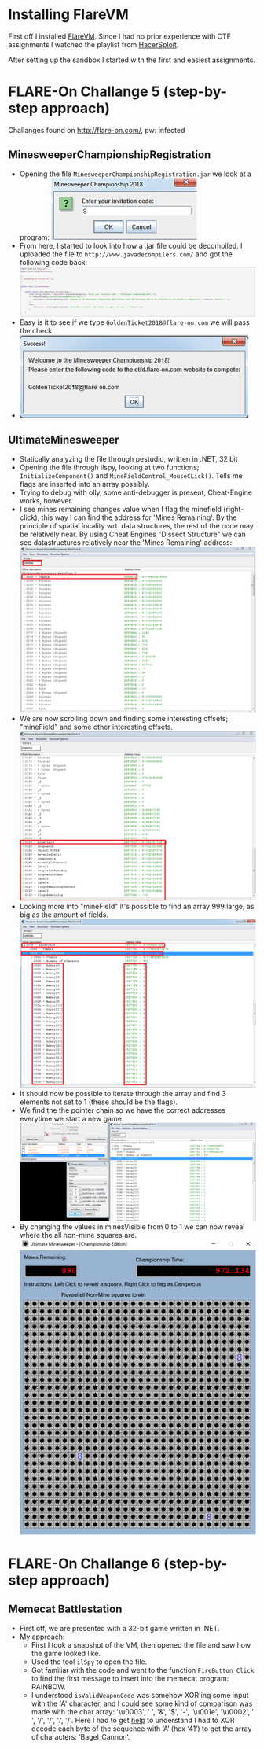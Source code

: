 # Installing FlareVM

First off I installed [FlareVM](https://github.com/fireeye/flare-vm). Since I had no prior experience with CTF assignments I watched the playlist from [HacerSploit](https://www.youtube.com/watch?v=ZKObRxxbOCQ&list=PLBf0hzazHTGMSlOI2HZGc08ePwut6A2Io).

After setting up the sandbox I started with the first and easiest assignments.

# FLARE-On Challange 5 (step-by-step approach)

Challanges found on http://flare-on.com/, pw: infected

## MinesweeperChampionshipRegistration

 - Opening the file ```MinesweeperChampionshipRegistration.jar``` we look at a program: ![alt text](https://github.com/Ctrl-Alt-1337/CTF/blob/master/MinesweeperChampionship1.png)
 - From here, I started to look into how a .jar file could be decompiled. I uploaded the file to ```http://www.javadecompilers.com/``` and got the following code back: ![alt text](https://github.com/Ctrl-Alt-1337/CTF/blob/master/MinesweeperChampionship2.png)
 - Easy is it to see if we type ```GoldenTicket2018@flare-on.com``` we will pass the check. 
 - ![alt text](https://github.com/Ctrl-Alt-1337/CTF/blob/master/MinesweeperChampionship3.png)

## UltimateMinesweeper

- Statically analyzing the file through pestudio, written in .NET, 32 bit
- Opening the file through ilspy, looking at two functions; ```InitializeComponent()``` and ```MineFieldControl_MouseCLick()```. Tells me flags are inserted into an array possibly.
- Trying to debug with olly, some anti-debugger is present, Cheat-Engine works, however.
- I see mines remaining changes value when I flag the minefield (right-click), this way I can find the address for 'Mines Remaining'. By the principle of spatial locality wrt. data structures, the rest of the code may be relatively near. By using Cheat Engines "Dissect Structure" we can see datastructures relatively near the 'Mines Remaining' address:
![alt text](https://github.com/Ctrl-Alt-1337/CTF/blob/master/UltimateMinesweeper1.png)
- We are now scrolling down and finding some interesting offsets; "mineField" and some other interesting offsets. 
![alt text](https://github.com/Ctrl-Alt-1337/CTF/blob/master/UltimateMinesweeper2.png)
- Looking more into "mineField" it's possible to find an array 999 large, as big as the amount of fields. 
![alt text](https://github.com/Ctrl-Alt-1337/CTF/blob/master/UltimateMinesweeper3.png)
- It should now be possible to iterate through the array and find 3 elements not set to 1 (these should be the flags).
- We find the the pointer chain so we have the correct addresses everytime we start a new game.
![alt text](https://github.com/Ctrl-Alt-1337/CTF/blob/master/UltimateMinesweeper4.png)
- By changing the values in minesVisible from 0 to 1 we can now reveal where the all non-mine squares are.
![alt text](https://github.com/Ctrl-Alt-1337/CTF/blob/master/UltimateMinesweeper5.png)

# FLARE-On Challange 6 (step-by-step approach)

## Memecat Battlestation

- First off, we are presented with a 32-bit game written in .NET. 
- My approach:
  - First I took a snapshot of the VM, then opened the file and saw how the game looked like.
  - Used the tool ```ilSpy``` to open the file.
  - Got familiar with the code and went to the function ```FireButton_Click``` to find the first message to insert into the memecat program: RAINBOW.
  - I understood ```isValidWeaponCode``` was somehow XOR'ing some input with the 'A' character, and I could see some kind of comparison was made with the char array: '\u0003', ' ', '&', '$', '-', '\u001e', '\u0002', ' ', '/', '/', '.', '/'. Here I had to get [help](https://www.fireeye.com/content/dam/fireeye-www/blog/pdfs/FlareOn6_Challenge1_Solution_MemecatBattlestation.pdf) to understand I had to XOR decode each byte of the sequence with ‘A’ (hex ‘41’) to get the array of characters: ‘Bagel_Cannon’.

   

  
  
  





